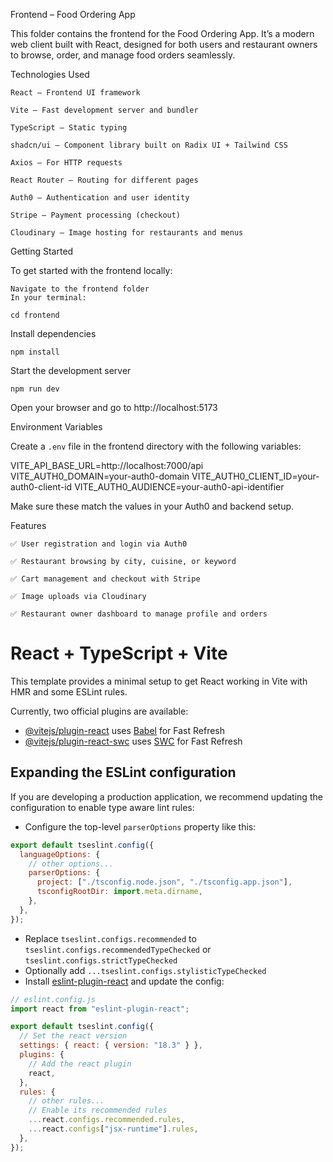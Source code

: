 Frontend – Food Ordering App

This folder contains the frontend for the Food Ordering App. It’s a modern web client built with React, designed for both users and restaurant owners to browse, order, and manage food orders seamlessly.

Technologies Used

    React – Frontend UI framework

    Vite – Fast development server and bundler

    TypeScript – Static typing

    shadcn/ui – Component library built on Radix UI + Tailwind CSS

    Axios – For HTTP requests

    React Router – Routing for different pages

    Auth0 – Authentication and user identity

    Stripe – Payment processing (checkout)

    Cloudinary – Image hosting for restaurants and menus

Getting Started

To get started with the frontend locally:

    Navigate to the frontend folder
    In your terminal:

`cd frontend`

Install dependencies

`npm install`

Start the development server

`npm run dev`

Open your browser and go to http://localhost:5173

Environment Variables

Create a `.env` file in the frontend directory with the following variables:

VITE_API_BASE_URL=http://localhost:7000/api
VITE_AUTH0_DOMAIN=your-auth0-domain
VITE_AUTH0_CLIENT_ID=your-auth0-client-id
VITE_AUTH0_AUDIENCE=your-auth0-api-identifier

Make sure these match the values in your Auth0 and backend setup.

Features

    ✅ User registration and login via Auth0

    ✅ Restaurant browsing by city, cuisine, or keyword

    ✅ Cart management and checkout with Stripe

    ✅ Image uploads via Cloudinary

    ✅ Restaurant owner dashboard to manage profile and orders

# React + TypeScript + Vite

This template provides a minimal setup to get React working in Vite with HMR and some ESLint rules.

Currently, two official plugins are available:

- [@vitejs/plugin-react](https://github.com/vitejs/vite-plugin-react/blob/main/packages/plugin-react/README.md) uses [Babel](https://babeljs.io/) for Fast Refresh
- [@vitejs/plugin-react-swc](https://github.com/vitejs/vite-plugin-react-swc) uses [SWC](https://swc.rs/) for Fast Refresh

## Expanding the ESLint configuration

If you are developing a production application, we recommend updating the configuration to enable type aware lint rules:

- Configure the top-level `parserOptions` property like this:

```js
export default tseslint.config({
  languageOptions: {
    // other options...
    parserOptions: {
      project: ["./tsconfig.node.json", "./tsconfig.app.json"],
      tsconfigRootDir: import.meta.dirname,
    },
  },
});
```

- Replace `tseslint.configs.recommended` to `tseslint.configs.recommendedTypeChecked` or `tseslint.configs.strictTypeChecked`
- Optionally add `...tseslint.configs.stylisticTypeChecked`
- Install [eslint-plugin-react](https://github.com/jsx-eslint/eslint-plugin-react) and update the config:

```js
// eslint.config.js
import react from "eslint-plugin-react";

export default tseslint.config({
  // Set the react version
  settings: { react: { version: "18.3" } },
  plugins: {
    // Add the react plugin
    react,
  },
  rules: {
    // other rules...
    // Enable its recommended rules
    ...react.configs.recommended.rules,
    ...react.configs["jsx-runtime"].rules,
  },
});
```
